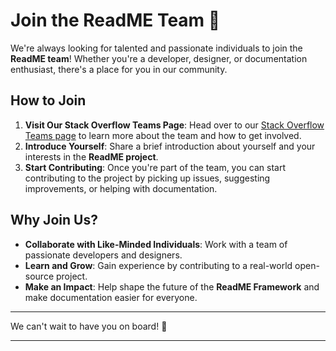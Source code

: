 # Join the ReadME Team 👥

We're always looking for talented and passionate individuals to join the **ReadME team**! Whether you're a developer, designer, or documentation enthusiast, there's a place for you in our community.

## How to Join

1. **Visit Our Stack Overflow Teams Page**: Head over to our [Stack Overflow Teams page](https://stackoverflowteams.com/c/readme) to learn more about the team and how to get involved.
2. **Introduce Yourself**: Share a brief introduction about yourself and your interests in the **ReadME project**.
3. **Start Contributing**: Once you're part of the team, you can start contributing to the project by picking up issues, suggesting improvements, or helping with documentation.

## Why Join Us?

- **Collaborate with Like-Minded Individuals**: Work with a team of passionate developers and designers.
- **Learn and Grow**: Gain experience by contributing to a real-world open-source project.
- **Make an Impact**: Help shape the future of the **ReadME Framework** and make documentation easier for everyone.

---

We can't wait to have you on board! 🚀






---